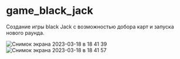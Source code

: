 # game_black_jack

Создание игры black Jack с возможностью добора карт и запуска нового раунда. 

![Снимок экрана 2023-03-18 в 18 41 39](https://user-images.githubusercontent.com/91333676/226115927-07f4a296-128f-45b3-94ba-11caf8ad987e.png)
![Снимок экрана 2023-03-18 в 18 41 57](https://user-images.githubusercontent.com/91333676/226115929-d4c02b06-1783-4264-9e1f-8d4d3238b450.png)
